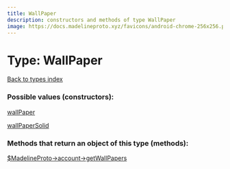 ```yaml
---
title: WallPaper
description: constructors and methods of type WallPaper
image: https://docs.madelineproto.xyz/favicons/android-chrome-256x256.png
---
```

# Type: WallPaper  
[Back to types index](index.md)



### Possible values (constructors):

[wallPaper](../constructors/wallPaper.md)  

[wallPaperSolid](../constructors/wallPaperSolid.md)  



### Methods that return an object of this type (methods):

[$MadelineProto->account->getWallPapers](../methods/account_getWallPapers.md)  



